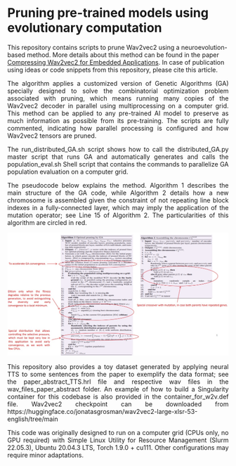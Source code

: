 # Pruning pre-trained models using evolutionary computation

This repository contains scripts to prune Wav2vec2 using a neuroevolution-based method. More details about this method can be found in the paper [Compressing Wav2vec2 for Embedded Applications](https://ieeexplore.ieee.org/document/10285964). In case of publication using ideas or code snippets from this repository, please cite this article.

<p align="justify"> The algorithm applies a customized version of Genetic Algorithms (GA) specially designed to solve the combinatorial optimization problem associated with pruning, which means running many copies of the Wav2vec2 decoder in parallel using multiprocessing on a computer grid. This method can be applied to any pre-trained AI model to preserve as much information as possible from its pre-training. The scripts are fully commented, indicating how parallel processing is configured and how Wav2vec2 tensors are pruned. </p>

<p align="justify"> The run_distributed_GA.sh script shows how to call the distributed_GA.py master script that runs GA and automatically generates and calls the population_eval.sh Shell script that contains the commands to parallelize GA population evaluation on a computer grid. </p>

<p align="justify"> The pseudocode below explains the method. Algorithm 1 describes the main structure of the GA code, while Algorithm 2 details how a new chromosome is assembled given the constraint of not repeating line block indexes in a fully-connected layer, which may imply the application of the mutation operator; see Line 15 of Algorithm 2. The particularities of this algorithm are circled in red. </p>

![alt tag](https://github.com/oswaldoludwig/Pruning-pre-trained-models-using-evolutionary-computation/blob/main/pseudo_code.jpg)

<p align="justify"> This repository also provides a toy dataset generated by applying neural TTS to some sentences from the paper to exemplify the data format; see the paper_abstract_TTS.hrl file and respective wav files in the wav_files_paper_abstract folder. An example of how to build a Singularity container for this codebase is also provided in the container_for_w2v.def file. Wav2vec2 checkpoint can be downloaded from https://huggingface.co/jonatasgrosman/wav2vec2-large-xlsr-53-english/tree/main </p>

<p align="justify"> This code was originally designed to run on a computer grid (CPUs only, no GPU required) with Simple Linux Utility for Resource Management (Slurm 22.05.3), Ubuntu 20.04.3 LTS, Torch 1.9.0 + cu111. Other configurations may require minor adaptations.</p>
